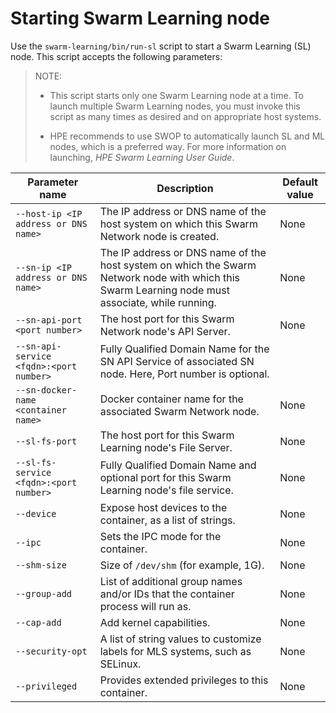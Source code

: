 # <a name="GUID-E6440875-7663-49AD-B00E-C767A41CB1B6"/> Starting Swarm Learning node

Use the `swarm-learning/bin/run-sl` script to start a Swarm Learning \(SL\) node. This script accepts the following parameters:

<blockquote>
NOTE:

-   This script starts only one Swarm Learning node at a time. To launch multiple Swarm Learning nodes, you must invoke this script as many times as desired and on appropriate host systems.

-   HPE recommends to use SWOP to automatically launch SL and ML nodes, which is a preferred way. For more information on launching, *HPE Swarm Learning User Guide*.


</blockquote>

|Parameter name|Description|Default value|
|--------------|-----------|-------------|
|`--host-ip <IP address or DNS name>`|The IP address or DNS name of the host system on which this Swarm Network node is created.|None|
|`--sn-ip <IP address or DNS name>`|The IP address or DNS name of the host system on which the Swarm Network node with which this Swarm Learning node must associate, while running.|None|
|`--sn-api-port <port number>`|The host port for this Swarm Network node's API Server.|None|
|`--sn-api-service <fqdn>:<port number>`|Fully Qualified Domain Name for the SN API Service of associated SN node. Here, Port number is optional.| |
|`--sn-docker-name <container name>`|Docker container name for the associated Swarm Network node.|None|
|`--sl-fs-port`|The host port for this Swarm Learning node's File Server.|None|
|`--sl-fs-service <fqdn>:<port number>`|Fully Qualified Domain Name and optional port for this Swarm Learning node's file service.|None |
|`--device`|Expose host devices to the container, as a list of strings.|None|
|`--ipc`|Sets the IPC mode for the container.|None|
|`--shm-size`|Size of `/dev/shm` (for example, 1G).|None|
|`--group-add`|List of additional group names and/or IDs that the container process will run as.|None|
|`--cap-add`|Add kernel capabilities.|None|
|`--security-opt`|A list of string values to customize labels for MLS systems, such as SELinux.|None|
|`--privileged`|Provides extended privileges to this container.|None|



